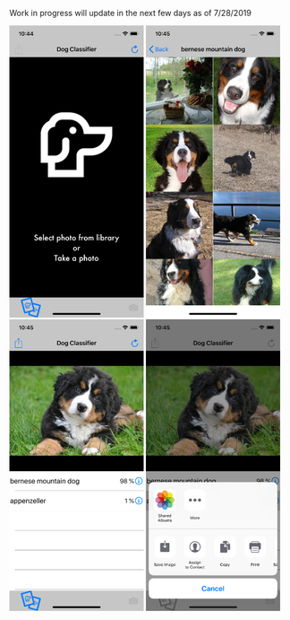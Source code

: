 
Work in progress will update in the next few days as of	7/28/2019

<div> 
  <img src="/readmePic/mainScreen.png " alt="Mainscreen" width="240">
  <img src="/readmePic/dogPics.png " alt="dog pictures" width="240">
  <img src="/readmePic/predict.png " alt="predict" width="240">
  <img src="/readmePic/save.png " alt="save" width="240">
  </div>
